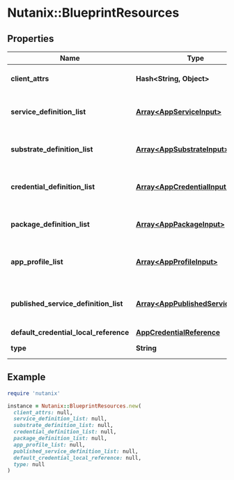# Nutanix::BlueprintResources

## Properties

| Name | Type | Description | Notes |
| ---- | ---- | ----------- | ----- |
| **client_attrs** | **Hash&lt;String, Object&gt;** | Data needed for clients. | [optional] |
| **service_definition_list** | [**Array&lt;AppServiceInput&gt;**](AppServiceInput.md) | Service definitions for Blueprint. | [optional] |
| **substrate_definition_list** | [**Array&lt;AppSubstrateInput&gt;**](AppSubstrateInput.md) | Substrate definitions for Blueprint. | [optional] |
| **credential_definition_list** | [**Array&lt;AppCredentialInput&gt;**](AppCredentialInput.md) | Credential definitions for Blueprint. | [optional] |
| **package_definition_list** | [**Array&lt;AppPackageInput&gt;**](AppPackageInput.md) | Package definitions for Blueprint. | [optional] |
| **app_profile_list** | [**Array&lt;AppProfileInput&gt;**](AppProfileInput.md) | App profile definitions for Blueprint. | [optional] |
| **published_service_definition_list** | [**Array&lt;AppPublishedServiceInput&gt;**](AppPublishedServiceInput.md) | Published service definitions for Blueprint. | [optional] |
| **default_credential_local_reference** | [**AppCredentialReference**](AppCredentialReference.md) |  | [optional] |
| **type** | **String** | Type of blueprint | [optional] |

## Example

```ruby
require 'nutanix'

instance = Nutanix::BlueprintResources.new(
  client_attrs: null,
  service_definition_list: null,
  substrate_definition_list: null,
  credential_definition_list: null,
  package_definition_list: null,
  app_profile_list: null,
  published_service_definition_list: null,
  default_credential_local_reference: null,
  type: null
)
```


